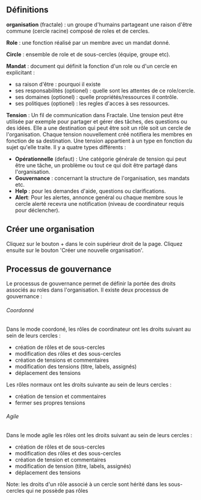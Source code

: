 ## Définitions

**organisation** (fractale) : un groupe d'humains partageant une raison d'être commune (cercle racine) composé de roles et de cercles.

**Role** : une fonction réalisé par un membre avec un mandat donné.   

**Circle** : ensemble de role et de sous-cercles (équipe, groupe etc).  

**Mandat** : document qui définit la fonction d'un role ou d'un cercle en explicitant :

* sa raison d'être : pourquoi il existe
* ses responsabilités (optionel) : quelle sont les attentes de ce role/cercle.
* ses domaines (optionel) : quelle propriétés/ressources il contrôle.
* ses politiques (optionel) : les regles d'acces à ses ressources.

**Tension** : Un fil de communication dans Fractale. Une tension peut être utilisée par exemple pour partager et gérer des tâches, des questions ou des idées. Elle a une destination qui peut être soit un rôle soit un cercle de l'organisation. Chaque tension nouvellement créé notifiera les membres en fonction de sa destination.
Une tension appartient à un type en fonction du sujet qu'elle traite. Il y a quatre types différents :

* **Opérationnelle** (defaut) : Une catégorie générale de tension qui peut être une tâche, un problème ou tout ce qui doit être partagé dans l'organisation.
* **Gouvernance** : concernant la structure de l'organisation, ses mandats etc.
* **Help** : pour les demandes d'aide, questions ou clarifications.
* **Alert**: Pour les alertes, annonce genéral ou chaque membre sous le cercle alerté recevra une notification (niveau de coordinateur requis pour déclencher).


## Créer une organisation

Cliquez sur le bouton + dans le coin supérieur droit de la page. Cliquez ensuite sur le bouton 'Créer une nouvelle organisation'.

## Processus de gouvernance

Le processus de gouvernance permet de définir la portée des droits associés au roles dans l'organisation. Il existe deux processus de gouvernance :

###### Coordonné

Dans le mode coordoné, les rôles de coordinateur ont les droits suivant au sein de leurs cercles :

* création de rôles et de sous-cercles
* modification des rôles et des sous-cercles
* création de tensions et commentaires
* modification des tensions (titre, labels, assignés)
* déplacement des tensions

Les rôles normaux ont les droits suivante au sein de leurs cercles :

* création de tension et commentaires 
* fermer ses propres tensions 

###### Agile

Dans le mode agile les rôles ont les droits suivant au sein de leurs cercles :

* création de rôles et de sous-cercles
* modification des rôles et des sous-cercles
* création de tension et commentaires
* modification de tension (titre, labels, assignés)
* déplacement des tensions

Note: les droits d'un rôle associé à un cercle sont hérité dans les sous-cercles qui ne possède pas rôles


